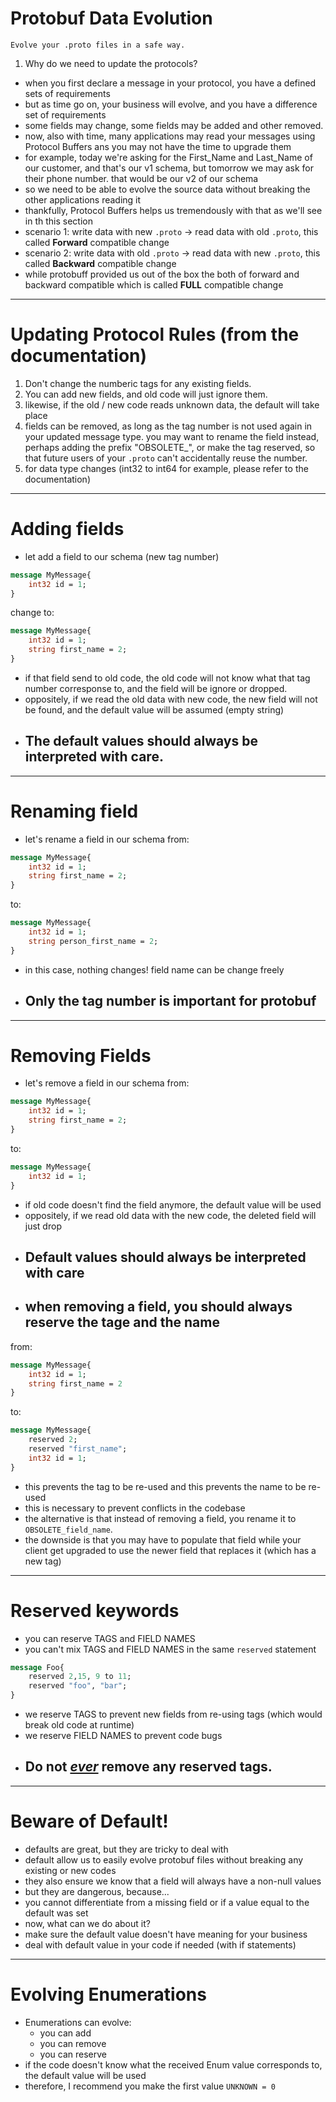 # Protobuf Data Evolution
`Evolve your .proto files in a safe way.`

1. Why do we need to update the protocols?
- when you first declare a message in your protocol, you have a defined sets of requirements
- but as time go on, your business will evolve, and you have a difference set of requirements
- some fields may change, some fields may be added and other removed.
- now, also with time, many applications may read your messages using Protocol Buffers ans you may not have the time to upgrade them
- for example, today we're asking for the First_Name and Last_Name of our customer, and that's our v1 schema, but tomorrow we may ask for their phone number. that would be our v2 of our schema
- so we need to be able to evolve the source data without breaking the other applications reading it
- thankfully, Protocol Buffers helps us tremendously with that as we'll see in th this section
- scenario 1: write data with new `.proto` -> read data with old `.proto`, this called **Forward** compatible change
- scenario 2: write data with old `.proto` -> read data with new `.proto`, this called **Backward** compatible change
- while protobuff provided us out of the box the both of forward and backward compatible which is called **FULL** compatible change

---

# Updating Protocol Rules (from the documentation)
1. Don't change the numberic tags for any existing fields.
2. You can add new fields, and old code will just ignore them.
3. likewise, if the old / new code reads unknown data, the default will take place
4. fields can be removed, as long as the tag number is not used again in your updated message type. you may want to rename the field instead, perhaps adding the prefix "OBSOLETE_", or make the tag reserved, so that future users of your `.proto` can't accidentally reuse the number.
5. for data type changes (int32 to int64 for example, please refer to the documentation)

---

# Adding fields
- let add a field to our schema (new tag number)
```protobuf
message MyMessage{
    int32 id = 1;
}
```
change to:
```protobuf
message MyMessage{
    int32 id = 1;
    string first_name = 2;
}
```
- if that field send to old code, the old code will not know what that tag number corresponse to, and the field will be ignore or dropped.
- oppositely, if we read the old data with new code, the new field will not be found, and the default value will be assumed (empty string)
- ## The default values should always be interpreted with care.

---

# Renaming field
- let's rename a field in our schema
from:
```protobuf
message MyMessage{
    int32 id = 1;
    string first_name = 2;
}
```
to:
```protobuf
message MyMessage{
    int32 id = 1;
    string person_first_name = 2;
}
```
- in this case, nothing changes! field name can be change freely
- ## Only the tag number is important for protobuf

---

# Removing Fields
- let's remove a field in our schema
from:
```protobuf
message MyMessage{
    int32 id = 1;
    string first_name = 2;
}
```
to:
```protobuf
message MyMessage{
    int32 id = 1;
}
```
- if old code doesn't find the field anymore, the default value will be used
- oppositely, if we read old data with the new code, the deleted field will just drop
- ## Default values should always be interpreted with care
- ## when removing a field, you should always reserve the tage and the name
from:
```protobuf
message MyMessage{
    int32 id = 1;
    string first_name = 2
}
```
to:
```protobuf
message MyMessage{
    reserved 2;
    reserved "first_name";
    int32 id = 1;
}
```
- this prevents the tag to be re-used and this prevents the name to be re-used
- this is necessary to prevent conflicts in the codebase
- the alternative is that instead of removing a field, you rename it to `OBSOLETE_field_name`.
- the downside is that you may have to populate that field while your client get upgraded to use the newer field that replaces it (which has a new tag)

---

# Reserved keywords
- you can reserve TAGS and FIELD NAMES
- you can't mix TAGS and FIELD NAMES in the same `reserved` statement
```protobuf
message Foo{
    reserved 2,15, 9 to 11;
    reserved "foo", "bar";
}
```
- we reserve TAGS to prevent new fields from re-using tags (which would break old code at runtime)
- we reserve FIELD NAMES to prevent code bugs
- ## Do not <u>_ever_</u> remove any reserved tags.

---

# Beware of Default!
- defaults are great, but they are tricky to deal with
- default allow us to easily evolve protobuf files without breaking any existing or new codes
- they also ensure we know that a field will always have a non-null values
- but they are dangerous, because...
- you cannot differentiate from a missing field or if a value equal to the default was set
- now, what can we do about it?
- make sure the default value doesn't have meaning for your business
- deal with default value in your code if needed (with if statements)

---

# Evolving Enumerations
- Enumerations can evolve:
  - you can add
  - you can remove
  - you can reserve
- if the code doesn't know what the received Enum value corresponds to, the default value will be used
- therefore, I recommend you make the first value `UNKNOWN = 0`